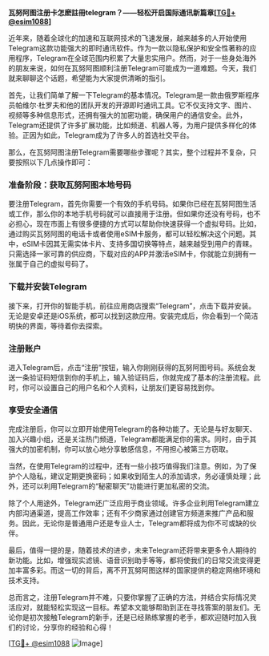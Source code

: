 **瓦努阿图注册卡怎麽註冊telegram？——轻松开启国际通讯新篇章[[TG💪+ @esim1088](https://t.me/s/esim1088)]**

近年来，随着全球化的加速和互联网技术的飞速发展，越来越多的人开始使用Telegram这款功能强大的即时通讯软件。作为一款以隐私保护和安全性著称的应用程序，Telegram在全球范围内积累了大量忠实用户。然而，对于一些身处海外的朋友来说，如何在瓦努阿图顺利注册Telegram可能成为一道难题。今天，我们就来聊聊这个话题，希望能为大家提供清晰的指引。

首先，让我们简单了解一下Telegram的基本情况。Telegram是一款由俄罗斯程序员帕维尔·杜罗夫和他的团队开发的开源即时通讯工具。它不仅支持文字、图片、视频等多种信息形式，还拥有强大的加密功能，确保用户的通信安全。此外，Telegram还提供了许多扩展功能，比如频道、机器人等，为用户提供多样化的体验。正因为如此，Telegram成为了许多人的首选社交平台。

那么，在瓦努阿图注册Telegram需要哪些步骤呢？其实，整个过程并不复杂，只要按照以下几点操作即可：

### **准备阶段：获取瓦努阿图本地号码**
要注册Telegram，首先你需要一个有效的手机号码。如果你已经在瓦努阿图生活或工作，那么你的本地手机号码就可以直接用于注册。但如果你还没有号码，也不必担心，现在市面上有很多便捷的方式可以帮助你快速获得一个虚拟号码。比如，通过购买瓦努阿图的电话卡或者使用eSIM卡服务，都可以轻松解决这个问题。其中，eSIM卡因其无需实体卡片、支持多国切换等特点，越来越受到用户的青睐。只需选择一家可靠的供应商，下载对应的APP并激活eSIM卡，你就能立刻拥有一张属于自己的虚拟号码了。

### **下载并安装Telegram**
接下来，打开你的智能手机，前往应用商店搜索“Telegram”，点击下载并安装。无论是安卓还是iOS系统，都可以找到这款应用。安装完成后，你会看到一个简洁明快的界面，等待着你去探索。

### **注册账户**
进入Telegram后，点击“注册”按钮，输入你刚刚获得的瓦努阿图号码。系统会发送一条验证码短信到你的手机上，输入验证码后，你就完成了基本的注册流程。此时，你可以设置自己的用户名和个人资料，让朋友们更容易找到你。

### **享受安全通信**
完成注册后，你可以立即开始使用Telegram的各种功能了。无论是与好友聊天、加入兴趣小组，还是关注热门频道，Telegram都能满足你的需求。同时，由于其强大的加密机制，你可以放心地分享敏感信息，不用担心被第三方窃取。

当然，在使用Telegram的过程中，还有一些小技巧值得我们注意。例如，为了保护个人隐私，建议定期更换密码；如果收到陌生人的添加请求，务必谨慎处理；此外，还可以利用Telegram的“秘密聊天”功能进行更加私密的交流。

除了个人用途外，Telegram还广泛应用于商业领域。许多企业利用Telegram建立内部沟通渠道，提高工作效率；还有不少商家通过创建官方频道来推广产品和服务。因此，无论你是普通用户还是专业人士，Telegram都将成为你不可或缺的伙伴。

最后，值得一提的是，随着技术的进步，未来Telegram还将带来更多令人期待的新功能。比如，增强现实滤镜、语音识别助手等等，都将使我们的日常交流变得更加丰富多彩。而这一切的背后，离不开瓦努阿图这样的国家提供的稳定网络环境和技术支持。

总而言之，注册Telegram并不难，只要你掌握了正确的方法，并结合实际情况灵活应对，就能轻松实现这一目标。希望本文能够帮助到正在寻找答案的朋友们。无论你是初次接触Telegram的新手，还是已经熟练掌握的老手，都欢迎随时加入我们的讨论，分享你的经验和心得！

[[TG💪+ @esim1088](https://t.me/s/esim1088) ![Image](https://i.postimg.cc/4NQfJmqS/Snipaste-2025-05-13-00-14-12.png)]